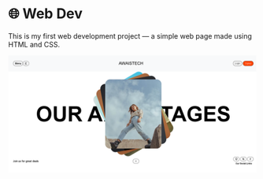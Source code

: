 # 🌐 Web Dev

This is my first web development project — a simple web page made using HTML and CSS.

![Webpage Screenshot](1st_webPage.png)

